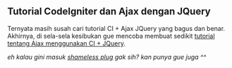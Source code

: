 ## Tutorial CodeIgniter dan Ajax dengan JQuery

Ternyata masih susah cari tutorial CI + Ajax JQuery yang bagus dan benar. Akhirnya, di sela-sela kesibukan gue mencoba membuat sedikit [tutorial tentang Ajax menggunakan CI + JQuery](http://littlebrain.org/2008/05/27/codeigniter-and-ajax-using-jquery-tutorial/).

_eh kalau gini masuk [shameless plug](http://www.urbandictionary.com/define.php?term=Shameless+Plug) gak sih? kan punya gue juga ^^_

<!-- {"time": "2008-05-27 17:05:50", "title": "Tutorial CodeIgniter dan Ajax dengan JQuery"} -->
